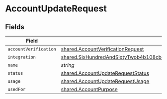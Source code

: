 # AccountUpdateRequest


## Fields

| Field                                                                                                                                                                                                         | Type                                                                                                                                                                                                          | Required                                                                                                                                                                                                      | Description                                                                                                                                                                                                   |
| ------------------------------------------------------------------------------------------------------------------------------------------------------------------------------------------------------------- | ------------------------------------------------------------------------------------------------------------------------------------------------------------------------------------------------------------- | ------------------------------------------------------------------------------------------------------------------------------------------------------------------------------------------------------------- | ------------------------------------------------------------------------------------------------------------------------------------------------------------------------------------------------------------- |
| `accountVerification`                                                                                                                                                                                         | [shared.AccountVerificationRequest](../../../sdk/models/shared/accountverificationrequest.md)                                                                                                                 | :heavy_minus_sign:                                                                                                                                                                                            | N/A                                                                                                                                                                                                           |
| `integration`                                                                                                                                                                                                 | [shared.SixHundredAndSixtyTwob4b108cbbf88d6c8da2cc52e8dc2fcc4e24449d66b34b20beeb55bad5790d](../../../sdk/models/shared/sixhundredandsixtytwob4b108cbbf88d6c8da2cc52e8dc2fcc4e24449d66b34b20beeb55bad5790d.md) | :heavy_minus_sign:                                                                                                                                                                                            | N/A                                                                                                                                                                                                           |
| `name`                                                                                                                                                                                                        | *string*                                                                                                                                                                                                      | :heavy_minus_sign:                                                                                                                                                                                            | N/A                                                                                                                                                                                                           |
| `status`                                                                                                                                                                                                      | [shared.AccountUpdateRequestStatus](../../../sdk/models/shared/accountupdaterequeststatus.md)                                                                                                                 | :heavy_minus_sign:                                                                                                                                                                                            | N/A                                                                                                                                                                                                           |
| `usage`                                                                                                                                                                                                       | [shared.AccountUpdateRequestUsage](../../../sdk/models/shared/accountupdaterequestusage.md)                                                                                                                   | :heavy_minus_sign:                                                                                                                                                                                            | N/A                                                                                                                                                                                                           |
| `usedFor`                                                                                                                                                                                                     | [shared.AccountPurpose](../../../sdk/models/shared/accountpurpose.md)                                                                                                                                         | :heavy_minus_sign:                                                                                                                                                                                            | N/A                                                                                                                                                                                                           |